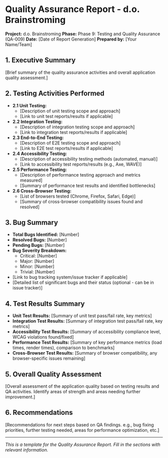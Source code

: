 # Quality Assurance Report - d.o. Brainstroming

**Project:** d.o. Brainstroming
**Phase:** Phase 9: Testing and Quality Assurance (QA-009)
**Date:** [Date of Report Generation]
**Prepared by:** [Your Name/Team]

## 1. Executive Summary
[Brief summary of the quality assurance activities and overall application quality assessment.]

## 2. Testing Activities Performed
- **2.1 Unit Testing:**
  - [Description of unit testing scope and approach]
  - [Link to unit test reports/results if applicable]
- **2.2 Integration Testing:**
  - [Description of integration testing scope and approach]
  - [Link to integration test reports/results if applicable]
- **2.3 End-to-End Testing:**
  - [Description of E2E testing scope and approach]
  - [Link to E2E test reports/results if applicable]
- **2.4 Accessibility Testing:**
  - [Description of accessibility testing methods (automated, manual)]
  - [Link to accessibility test reports/results (e.g., Axe, WAVE)]
- **2.5 Performance Testing:**
  - [Description of performance testing approach and metrics measured]
  - [Summary of performance test results and identified bottlenecks]
- **2.6 Cross-Browser Testing:**
  - [List of browsers tested (Chrome, Firefox, Safari, Edge)]
  - [Summary of cross-browser compatibility issues found and resolved]

## 3. Bug Summary
- **Total Bugs Identified:** [Number]
- **Resolved Bugs:** [Number]
- **Pending Bugs:** [Number]
- **Bug Severity Breakdown:**
  - Critical: [Number]
  - Major: [Number]
  - Minor: [Number]
  - Trivial: [Number]
- [Link to bug tracking system/issue tracker if applicable]
- [Detailed list of significant bugs and their status (optional - can be in issue tracker)]

## 4. Test Results Summary
- **Unit Test Results:** [Summary of unit test pass/fail rate, key metrics]
- **Integration Test Results:** [Summary of integration test pass/fail rate, key metrics]
- **Accessibility Test Results:** [Summary of accessibility compliance level, WCAG violations found/fixed]
- **Performance Test Results:** [Summary of key performance metrics (load times, render times), comparison to benchmarks]
- **Cross-Browser Test Results:** [Summary of browser compatibility, any browser-specific issues remaining]

## 5. Overall Quality Assessment
[Overall assessment of the application quality based on testing results and QA activities.
 Identify areas of strength and areas needing further improvement.]

## 6. Recommendations
[Recommendations for next steps based on QA findings.
 e.g., bug fixing priorities, further testing needed, areas for performance optimization, etc.]

---
*This is a template for the Quality Assurance Report. Fill in the sections with relevant information.*
